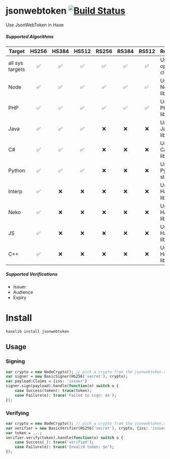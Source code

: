 # jsonwebtoken [![Build Status](https://travis-ci.org/kevinresol/jsonwebtoken.svg?branch=master)](https://travis-ci.org/kevinresol/jsonwebtoken)

Use JsonWebToken in Haxe
	
##### Supported Algorithms


| Target | HS256 | HS384 | HS512 | RS256 | RS384 | RS512 | Remarks|
| --- | :---: | :---: | :---: | :---: | :---: | :---: | --- | 
| all sys targets | ✅ | ✅ | ✅ | ✅ | ✅ | ✅ | Using openssl cli |
| Node | ✅ | ✅ | ✅ | ✅ | ✅ | ✅ | Using Node std lib |
| PHP | ✅ | ✅ | ✅ | ✅ | ✅ | ✅ | Using PHP std lib |
| Java | ✅ | ✅ | ✅ | ❌ | ❌ | ❌ | Using Java std lib |
| C# | ✅ | ✅ | ✅ | ❌ | ❌ | ❌ | Using C# std lib |
| Python | ✅ | ✅ | ✅ | ❌ | ❌ | ❌ | Using Python std lib |
| Interp | ✅ | ❌ | ❌ | ❌ | ❌ | ❌ | Using Haxe std lib |
| Neko | ✅ | ❌ | ❌ | ❌ | ❌ | ❌ | Using Haxe std lib |
| JS | ✅ | ❌ | ❌ | ❌ | ❌ | ❌ | Using Haxe std lib |
| C++ | ✅ | ❌ | ❌ | ❌ | ❌ | ❌ | Using Haxe std lib |


##### Supported Verifications

- Issuer
- Audience
- Expiry
	
# Install

```
haxelib install jsonwebtoken
```

## Usage

### Signing

```haxe
var crypto = new NodeCrypto(); // pick a crypto from the jsonwebtoken.crypto package
var signer = new BasicSigner(HS256('secret'), crypto);
var payload:Claims = {iss: 'issuer'}
signer.sign(payload).handle(function(o) switch o {
	case Success(token): trace(token);
	case Failure(e): trace('Failed to sign: $e');
});
```


### Verifying

```haxe
var crypto = new NodeCrypto(); // pick a crypto from the jsonwebtoken.crypto package
var verifier = new BasicVerifier(HS256('secret'), crypto, {iss: 'issuer'});
var token = ...;
verifier.verify(token).handle(function(o) switch o {
	case Success(_): trace('verified');
	case Failure(e): trace('Invalid token: $e');
});
```
